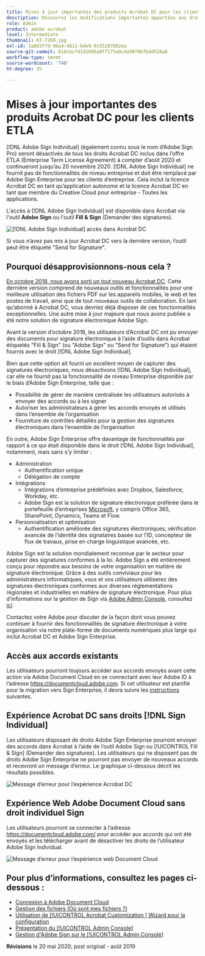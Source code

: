 ```yaml
---
title: Mises à jour importantes des produits Acrobat DC pour les clients ETLA
description: Découvrez les modifications importantes apportées aux droits Acrobat DC inclus dans les offres ETLA (Enterprise Term License Agreement) de début août 2020 à fin novembre 2020.
role: Admin
product: adobe acrobat
level: Intermediate
thumbnail: KT-7269.jpg
exl-id: 1a8d3f7d-96a4-4811-b4e9-9c55287b92ea
source-git-commit: 018cbcfd1d1605a8ff175a0cda98f0bfb4d528a8
workflow-type: tm+mt
source-wordcount: '740'
ht-degree: 3%

---
```


# Mises à jour importantes des produits Acrobat DC pour les clients ETLA

[!DNL Adobe Sign Individual] (également connu sous le nom d’Adobe Sign Pro) seront désactivés de tous les droits Acrobat DC inclus dans l’offre ETLA (Enterprise Term License Agreement) à compter d’août 2020 et continueront jusqu’au 20 novembre 2020. [!DNL Adobe Sign Individual] ne fournit pas de fonctionnalités de niveau entreprise et doit être remplacé par Adobe Sign Enterprise pour les clients d’entreprise. Cela inclut la licence Acrobat DC en tant qu’application autonome et la licence Acrobat DC en tant que membre du Creative Cloud pour entreprise - Toutes les applications.

L&#39;accès à [!DNL Adobe Sign Individual] est disponible dans Acrobat via l&#39;outil **Adobe Sign** ou l&#39;outil **Fill &amp; Sign** (Demander des signatures).

![[!DNL Adobe Sign Individual] accès dans Acrobat DC](../assets/Deploy_SignEntitle1.png)

Si vous n’avez pas mis à jour Acrobat DC vers la dernière version, l’outil peut être étiqueté &quot;Send for Signature&quot;.

## Pourquoi désapprovisionnons-nous cela ?

[En octobre 2018, nous avons sorti un tout nouveau Acrobat DC](https://news.adobe.com/news/news-details/2018/Adobe-Redefines-What-Is-Possible-With-PDF-With-All-New-Acrobat-DC). Cette dernière version comprend de nouveaux outils et fonctionnalités pour une meilleure utilisation des fichiers PDF sur les appareils mobiles, le web et les postes de travail, ainsi que de tout nouveaux outils de collaboration. En tant qu’abonné à Acrobat DC, vous devriez déjà disposer de ces fonctionnalités exceptionnelles. Une autre mise à jour majeure que nous avons publiée a été notre solution de signature électronique Adobe Sign.

Avant la version d’octobre 2018, les utilisateurs d’Acrobat DC ont pu envoyer des documents pour signature électronique à l’aide d’outils dans Acrobat étiquetés &quot;Fill &amp; Sign&quot; (ou &quot;Adobe Sign&quot; ou &quot;Send for Signature&quot;) qui étaient fournis avec le droit [!DNL Adobe Sign Individual].

Bien que cette option ait fourni un excellent moyen de capturer des signatures électroniques, nous désactivons [!DNL Adobe Sign Individual], car elle ne fournit pas la fonctionnalité de niveau Enterprise disponible par le biais d’Adobe Sign Enterprise, telle que :

* Possibilité de gérer de manière centralisée les utilisateurs autorisés à envoyer des accords ou à les signer
* Autoriser les administrateurs à gérer les accords envoyés et utilisés dans l’ensemble de l’organisation
* Fourniture de contrôles détaillés pour la gestion des signatures électroniques dans l’ensemble de l’organisation

En outre, Adobe Sign Enterprise offre davantage de fonctionnalités par rapport à ce qui était disponible dans le droit [!DNL Adobe Sign Individual], notamment, mais sans s&#39;y limiter :

* Administration
   * Authentification unique
   * Délégation de compte
* Intégrations
   * Intégrations d’entreprise prédéfinies avec Dropbox, Salesforce, Workday, etc.
   * Adobe Sign est la solution de signature électronique préférée dans le portefeuille d’entreprises [Microsoft](https://acrobat.adobe.com/us/en/business/integrations/microsoft.html), y compris Office 365, SharePoint, Dynamics, Teams et Flow.
* Personnalisation et optimisation
   * Authentification améliorée des signatures électroniques, vérification avancée de l’identité des signataires basée sur l’ID, concepteur de flux de travaux, prise en charge linguistique avancée, etc.

Adobe Sign est la solution mondialement reconnue par le secteur pour capturer des signatures conformes à la loi. Adobe Sign a été entièrement conçu pour répondre aux besoins de votre organisation en matière de signature électronique. Grâce à des outils conviviaux pour les administrateurs informatiques, vous et vos utilisateurs utiliserez des signatures électroniques conformes aux diverses réglementations régionales et industrielles en matière de signature électronique. Pour plus d’informations sur la gestion de Sign via [Adobe Admin Console](https://helpx.adobe.com/fr/enterprise/using/admin-console.html), consultez [ici](https://helpx.adobe.com/fr/enterprise/using/adobe-sign-for-enterprise.html).

Contactez votre Adobe pour discuter de la façon dont vous pouvez continuer à fournir des fonctionnalités de signature électronique à votre organisation via notre plate-forme de documents numériques plus large qui inclut Acrobat DC et Adobe Sign Enterprise.

## Accès aux accords existants

Les utilisateurs pourront toujours accéder aux accords envoyés avant cette action via Adobe Document Cloud en se connectant avec leur Adobe ID à l’adresse https://documentcloud.adobe.com. Si cet utilisateur est planifié pour la migration vers Sign Enterprise, il devra suivre les [instructions](https://helpx.adobe.com/sign/kb/how-to-download-signed-documents---adobe-sign.html) suivantes.

## Expérience Acrobat DC sans droits [!DNL Sign Individual]

Les utilisateurs disposant de droits Adobe Sign Enterprise pourront envoyer des accords dans Acrobat à l’aide de l’outil Adobe Sign ou [!UICONTROL Fill &amp; Sign] (Demander des signatures).
Les utilisateurs qui ne disposent pas de droits Adobe Sign Enterprise ne pourront pas envoyer de nouveaux accords et recevront un message d’erreur. Le graphique ci-dessous décrit les résultats possibles.

![Message d’erreur pour l’expérience Acrobat DC](../assets/Deploy_SignEntitle2.png)

## Expérience Web Adobe Document Cloud sans droit individuel Sign

Les utilisateurs pourront se connecter à l’adresse https://documentcloud.adobe.com/ pour accéder aux accords qui ont été envoyés et les télécharger avant de désactiver les droits de l’utilisateur Adobe Sign Individual.

![Message d’erreur pour l’expérience web Document Cloud](../assets/Deploy_SignEntitle3.png)

## Pour plus d’informations, consultez les pages ci-dessous :

* [Connexion à Adobe Document Cloud](https://helpx.adobe.com/document-cloud/help/sign-in.html)
* [Gestion des fichiers (Où sont mes fichiers ?)](https://helpx.adobe.com/document-cloud/help/manage-files.html)
* [Utilisation de  [!UICONTROL Acrobat Customization ] Wizard pour la configuration](https://www.adobe.com/devnet-docs/acrobatetk/tools/Wizard/WizardDC/index.html)
* [Présentation du  [!UICONTROL Admin Console]](https://helpx.adobe.com/enterprise/using/admin-console.html)
* [Gestion d&#39;Adobe Sign sur le  [!UICONTROL Admin Console]](https://helpx.adobe.com/enterprise/using/adobe-sign-for-enterprise.html)

**Révisions** le 20 mai 2020; post original - août 2019
